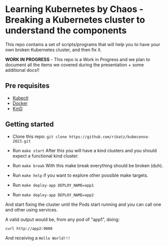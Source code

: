 # Learning Kubernetes by Chaos - Breaking a Kubernetes cluster to understand the components

This repo contains a set of scripts/programs that will help you to have your own 
broken Kubernetes cluster, and then fix it.

**WORK IN PROGRESS** - This repo is a Work in Progress and we plan to document all the items we 
covered during the presentation + some additional docs!!

## Pre requisites
* [Kubectl](https://www.downloadkubernetes.com/)
* [Docker](https://docs.docker.com/engine/install/)
* [KinD](https://kind.sigs.k8s.io/docs/user/quick-start/#installation)

## Getting started
* Clone this repo: `git clone https://github.com/rikatz/kubeconna-2023.git`
* Run `make start`
After this you will have a kind clusters and you should expect a functional kind cluster.

* Run `make break`
With this make break everything should be broken (duh).

* Run `make help` if you want to explore other possible make targets. 


* Run `make deploy-app DEPLOY_NAME=app1`
* Run `make deploy-app DEPLOY_NAME=app2`


And start fixing the cluster until the Pods start running and you can call one and other
using services.

A valid output would be, from any pod of "app1", doing:
```
curl http://app2:9000
```

And receiving a `Hello World!!!`
